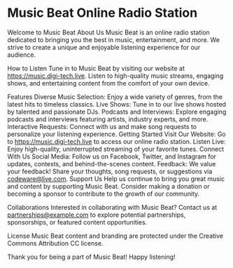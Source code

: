 <h1>Music Beat Online Radio Station</h1>
Welcome to Music Beat
About Us
Music Beat is an online radio station dedicated to bringing you the best in music, entertainment, and more. We strive to create a unique and enjoyable listening experience for our audience.

How to Listen
Tune in to Music Beat by visiting our website at https://music.digi-tech.live. Listen to high-quality music streams, engaging shows, and entertaining content from the comfort of your own device.

Features
Diverse Music Selection: Enjoy a wide variety of genres, from the latest hits to timeless classics.
Live Shows: Tune in to our live shows hosted by talented and passionate DJs.
Podcasts and Interviews: Explore engaging podcasts and interviews featuring artists, industry experts, and more.
Interactive Requests: Connect with us and make song requests to personalize your listening experience.
Getting Started
Visit Our Website: Go to https://music.digi-tech.live to access our online radio station.
Listen Live: Enjoy high-quality, uninterrupted streaming of your favorite tunes.
Connect With Us
Social Media: Follow us on Facebook, Twitter, and Instagram for updates, contests, and behind-the-scenes content.
Feedback: We value your feedback! Share your thoughts, song requests, or suggestions via codeware@live.com.
Support Us
Help us continue to bring you great music and content by supporting Music Beat. Consider making a donation or becoming a sponsor to contribute to the growth of our community.

Collaborations
Interested in collaborating with Music Beat? Contact us at partnerships@example.com to explore potential partnerships, sponsorships, or featured content opportunities.

License
Music Beat content and branding are protected under the Creative Commons Attribution CC license.

Thank you for being a part of Music Beat! Happy listening!
